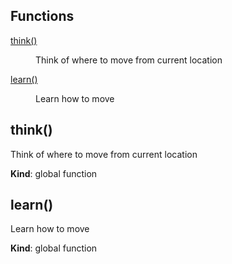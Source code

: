 ## Functions

<dl>
<dt><a href="#think">think()</a></dt>
<dd><p>Think of where to move from current location</p>
</dd>
<dt><a href="#learn">learn()</a></dt>
<dd><p>Learn how to move</p>
</dd>
</dl>

<a name="think"></a>

## think()

Think of where to move from current location

**Kind**: global function  
<a name="learn"></a>

## learn()

Learn how to move

**Kind**: global function
